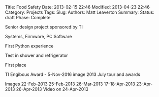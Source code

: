 Title: Food Safety
Date: 2013-02-15 22:46
Modified: 2013-04-23 22:46
Category: Projects
Tags:
Slug:
Authors: Matt Leaverton
Summary:
Status: draft
Phase: Complete

Senior design project sponsored by TI

Systems, Firmware, PC Software

First Python experience

Test in shower and refrigerator

First place

TI Engibous Award - 5-Nov-2016 image
2013 July tour and awards

Images
22-Feb-2013
25-Feb-2013
26-Mar-2013
17-18-Apr-2013
23-Apr-2013
26-Apr-2013
Video on 24-Apr-2013

